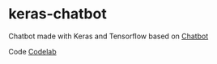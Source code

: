 # keras-chatbot

Chatbot made with Keras and Tensorflow based on [Chatbot](https://medium.com/predict/creating-a-chatbot-from-scratch-using-keras-and-tensorflow-59e8fc76be79)

Code [Codelab](https://colab.research.google.com/drive/1FKhOYhOz8d6BKLVVwL1YMlmoFQ2ML1DS#scrollTo=rxZp0ZRy-6dA&forceEdit=true&sandboxMode=true)
